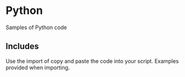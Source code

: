 # Python
Samples of Python code

## Includes
Use the import of copy and paste the code into your script.  Examples provided when importing.
